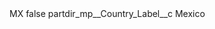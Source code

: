 <?xml version="1.0" encoding="UTF-8"?>
<CustomMetadata xmlns="http://soap.sforce.com/2006/04/metadata" xmlns:xsi="http://www.w3.org/2001/XMLSchema-instance" xmlns:xsd="http://www.w3.org/2001/XMLSchema">
    <label>MX</label>
    <protected>false</protected>
    <values>
        <field>partdir_mp__Country_Label__c</field>
        <value xsi:type="xsd:string">Mexico</value>
    </values>
</CustomMetadata>
